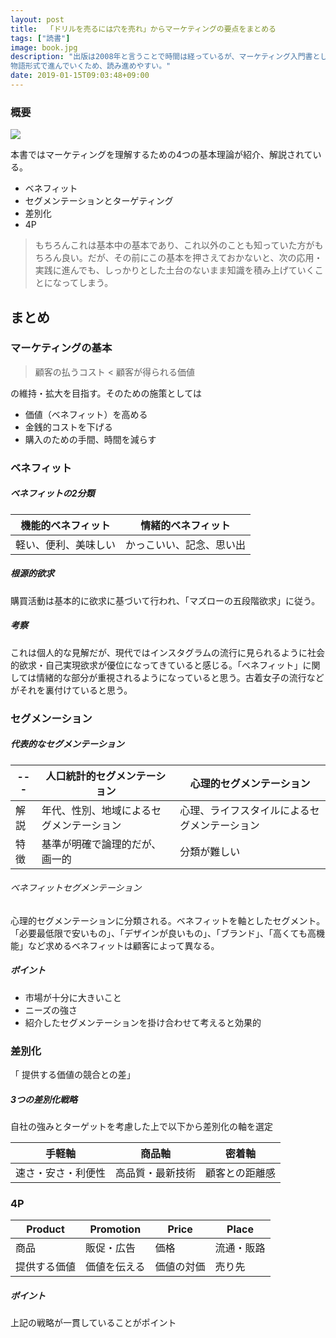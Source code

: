 ```yaml
---
layout: post
title:  「ドリルを売るには穴を売れ」からマーケティングの要点をまとめる
tags: ["読書"]
image: book.jpg
description: "出版は2008年と言うことで時間は経っているが、マーケティング入門書として名が知れているらしく読んでみることにした。
物語形式で進んでいくため、読み進めやすい。"
date: 2019-01-15T09:03:48+09:00
---
```


### 概要
<a href="https://www.amazon.co.jp/%E3%83%89%E3%83%AA%E3%83%AB%E3%82%92%E5%A3%B2%E3%82%8B%E3%81%AB%E3%81%AF%E7%A9%B4%E3%82%92%E5%A3%B2%E3%82%8C-%E4%BD%90%E8%97%A4-%E7%BE%A9%E5%85%B8/dp/4413036239/ref=as_li_ss_il?ie=UTF8&linkCode=li2&tag=pipinosuke04-22&linkId=d4db4048c17b580b87040b2db24b93a4&language=ja_JP" target="_blank"><img border="0" src="//ws-fe.amazon-adsystem.com/widgets/q?_encoding=UTF8&ASIN=4413036239&Format=_SL160_&ID=AsinImage&MarketPlace=JP&ServiceVersion=20070822&WS=1&tag=pipinosuke04-22&language=ja_JP" ></a><img src="https://ir-jp.amazon-adsystem.com/e/ir?t=pipinosuke04-22&language=ja_JP&l=li2&o=9&a=4413036239" width="1" height="1" border="0" alt="" style="border:none !important; margin:0px !important;" />

本書ではマーケティングを理解するための4つの基本理論が紹介、解説されている。
- ベネフィット
- セグメンテーションとターゲティング
- 差別化
- 4P

> もちろんこれは基本中の基本であり、これ以外のことも知っていた方がもちろん良い。だが、その前にこの基本を押さえておかないと、次の応用・実践に進んでも、しっかりとした土台のないまま知識を積み上げていくことになってしまう。

## まとめ
### マーケティングの基本
> 顧客の払うコスト < 顧客が得られる価値

の維持・拡大を目指す。そのための施策としては
- 価値（ベネフィット）を高める
- 金銭的コストを下げる
- 購入のための手間、時間を減らす

### ベネフィット
##### ベネフィットの2分類

|機能的ベネフィット|情緒的ベネフィット|
|---|---|
|軽い、便利、美味しい|かっこいい、記念、思い出|

##### 根源的欲求
購買活動は基本的に欲求に基づいて行われ、「マズローの五段階欲求」に従う。
##### 考察
これは個人的な見解だが、現代ではインスタグラムの流行に見られるように社会的欲求・自己実現欲求が優位になってきていると感じる。「ベネフィット」に関しては情緒的な部分が重視されるようになっていると思う。古着女子の流行などがそれを裏付けていると思う。

### セグメンーション
##### 代表的なセグメンテーション

|---|人口統計的セグメンテーション|心理的セグメンテーション|
|---|---|---|
|解説|年代、性別、地域によるセグメンテーション|心理、ライフスタイルによるセグメンテーション|
|特徴|基準が明確で論理的だが、画一的|分類が難しい|

###### ベネフィットセグメンテーション
心理的セグメンテーションに分類される。ベネフィットを軸としたセグメント。
「必要最低限で安いもの」、「デザインが良いもの」、「ブランド」、「高くても高機能」など求めるベネフィットは顧客によって異なる。
##### ポイント
- 市場が十分に大きいこと
- ニーズの強さ
- 紹介したセグメンテーションを掛け合わせて考えると効果的

### 差別化
「 提供する価値の競合との差」
##### 3つの差別化戦略
自社の強みとターゲットを考慮した上で以下から差別化の軸を選定

|手軽軸|商品軸|密着軸
|---|---|---|
|速さ・安さ・利便性|高品質・最新技術|顧客との距離感|

### 4P

|Product|Promotion|Price|Place|
|---|---|---|---|
|商品|販促・広告|価格|流通・販路|
|提供する価値|価値を伝える|価値の対価|売り先|

##### ポイント
上記の戦略が一貫していることがポイント
